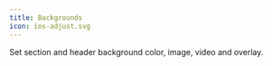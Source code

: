 ```yaml
---
title: Backgrounds
icon: ios-adjust.svg
---
```


Set section and header background color, image, video and overlay.